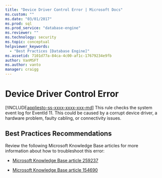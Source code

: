 ```yaml
---
title: "Device Driver Control Error | Microsoft Docs"
ms.custom: ""
ms.date: "03/01/2017"
ms.prod: sql
ms.prod_service: "database-engine"
ms.reviewer: ""
ms.technology: security
ms.topic: conceptual
helpviewer_keywords: 
  - "Best Practices [Database Engine]"
ms.assetid: 7101d77a-84ca-4c00-af1c-17679234e9fb
author: VanMSFT
ms.author: vanto
manager: craigg
---
```

# Device Driver Control Error
[!INCLUDE[appliesto-ss-xxxx-xxxx-xxx-md](../../includes/appliesto-ss-xxxx-xxxx-xxx-md.md)]
  This rule checks the system event log for EventId 11. This could be caused by a corrupt device driver, a hardware problem, faulty cabling, or connectivity issues.  
  
## Best Practices Recommendations  
 Review the following Microsoft Knowledge Base articles for more information about how to troubleshoot this error:  
  
-   [Microsoft Knowledge Base article 259237](https://go.microsoft.com/fwlink/?linkid=117746)  
  
-   [Microsoft Knowledge Base article 154690](https://go.microsoft.com/fwlink/?linkid=117747)  
  
  
